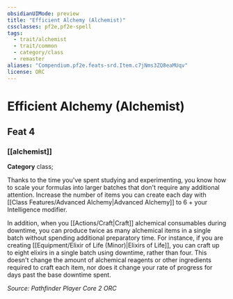 ```yaml
---
obsidianUIMode: preview
title: "Efficient Alchemy (Alchemist)"
cssclasses: pf2e,pf2e-spell
tags:
  - trait/alchemist
  - trait/common
  - category/class
  - remaster
aliases: "Compendium.pf2e.feats-srd.Item.c7jNms3ZQ8eaMUqv"
license: ORC
---
```

# Efficient Alchemy (Alchemist)
## Feat 4
### [[alchemist]]

**Category** class; 




Thanks to the time you've spent studying and experimenting, you know how to scale your formulas into larger batches that don't require any additional attention. Increase the number of items you can create each day with [[Class Features/Advanced Alchemy|Advanced Alchemy]] to 6 + your Intelligence modifier.

In addition, when you [[Actions/Craft|Craft]] alchemical consumables during downtime, you can produce twice as many alchemical items in a single batch without spending additional preparatory time. For instance, if you are creating [[Equipment/Elixir of Life (Minor)|Elixirs of Life]], you can craft up to eight elixirs in a single batch using downtime, rather than four. This doesn't change the amount of alchemical reagents or other ingredients required to craft each item, nor does it change your rate of progress for days past the base downtime spent.

*Source: Pathfinder Player Core 2*
*ORC*